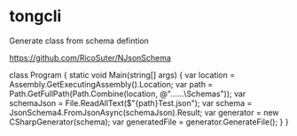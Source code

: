 # tongcli


Generate class from schema defintion 


https://github.com/RicoSuter/NJsonSchema


class Program
{
    static void Main(string[] args)
    {
        var location = Assembly.GetExecutingAssembly().Location;
        var path = Path.GetFullPath(Path.Combine(location, @"..\..\..\Schemas"));
        var schemaJson = File.ReadAllText($"{path}Test.json");
        var schema = JsonSchema4.FromJsonAsync(schemaJson).Result;
        var generator = new CSharpGenerator(schema);
        var generatedFile = generator.GenerateFile();
    }
}
